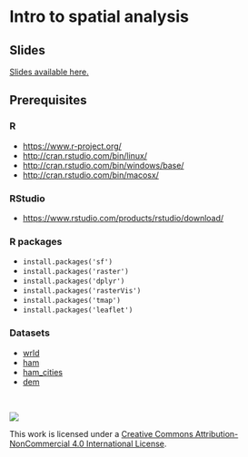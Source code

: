 # Intro to spatial analysis

## Slides

[Slides available here.](https://cdn.rawgit.com/Nowosad/Intro_to_spatial_analysis/3a0228ef/Intro_to_spatial_analysis.html)

## Prerequisites

### R

- https://www.r-project.org/
- http://cran.rstudio.com/bin/linux/
- http://cran.rstudio.com/bin/windows/base/
- http://cran.rstudio.com/bin/macosx/

### RStudio

- https://www.rstudio.com/products/rstudio/download/

### R packages

- `install.packages('sf')`
- `install.packages('raster')`
- `install.packages('dplyr')`
- `install.packages('rasterVis')`
- `install.packages('tmap')`
- `install.packages('leaflet')`

### Datasets

- [wrld](https://github.com/Nowosad/Intro_to_spatial_analysis/raw/master/data/wrld.zip)
- [ham](https://github.com/Nowosad/Intro_to_spatial_analysis/raw/master/data/hamilton_county.gpkg)
- [ham_cities](https://raw.githubusercontent.com/Nowosad/Intro_to_spatial_analysis/master/data/hamiltion_cities.csv)
- [dem](https://github.com/Nowosad/Intro_to_spatial_analysis/raw/master/data/srtm.tif)

<br>

![](https://licensebuttons.net/l/by-nc/4.0/88x31.png)

This work is licensed under a [Creative Commons Attribution-NonCommercial 4.0 International License](https://creativecommons.org/licenses/by-nc/4.0/).